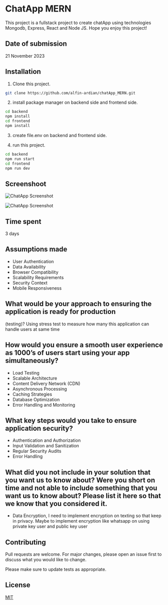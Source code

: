# ChatApp MERN

This project is a fullstack project to create chatApp using technologies Mongodb, Express, React and Node JS. Hope you enjoy this project!

## Date of submission

21 November 2023

## Installation

1. Clone this project.

```bash
git clone https://github.com/alfin-ardian/chatApp_MERN.git
```

2. install package manager on backend side and frontend side.

```bash
cd backend
npm install
cd frontend
npm install
```

3. create file.env on backend and frontend side.

4. run this project.

```bash
cd backend
npm run start
cd frontend
npm run dev
```

## Screenshoot

![ChatApp Screenshot](https://i.ibb.co/NspW4N4/Whats-App-Image-2023-11-21-at-15-08-11-8ea009ad.jpg)

![ChatApp Screenshot](https://i.ibb.co/c8Dtx42/Whats-App-Image-2023-11-21-at-15-10-49-c5482fa1.jpg)

## Time spent

3 days

## Assumptions made

- User Authentication
- Data Availability
- Browser Compatibility
- Scalability Requirements
- Security Context
- Mobile Responsiveness

## What would be your approach to ensuring the application is ready for production

(testing)?
Using stress test to measure how many this application can handle users at same time

## How would you ensure a smooth user experience as 1000’s of users start using your app simultaneously?

- Load Testing
- Scalable Architecture
- Content Delivery Network (CDN)
- Asynchronous Processing
- Caching Strategies
- Database Optimization
- Error Handling and Monitoring

## What key steps would you take to ensure application security?

- Authentication and Authorization
- Input Validation and Sanitization
- Regular Security Audits
- Error Handling

## What did you not include in your solution that you want us to know about? Were you short on time and not able to include something that you want us to know about? Please list it here so that we know that you considered it.

- Data Encryption, I need to implement encryption on texting so that keep in privacy. Maybe to implement encryption like whatsapp on using private key user and public key user

## Contributing

Pull requests are welcome. For major changes, please open an issue first
to discuss what you would like to change.

Please make sure to update tests as appropriate.

## License

[MIT](https://choosealicense.com/licenses/mit/)
